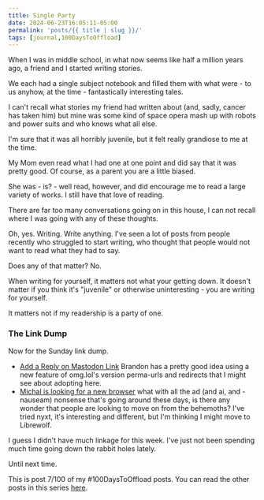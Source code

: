 ```yaml
---
title: Single Party
date: 2024-06-23T16:05:11-05:00
permalink: 'posts/{{ title | slug }}/'
tags: [journal,100DaysToOffload]
---
```

When I was in middle school, in what now seems like half a million years ago, a friend and I started writing stories.

We each had a single subject notebook and filled them with what were - to us anyhow, at the time - fantastically interesting tales.

I can't recall what stories my friend had written about (and, sadly, cancer has taken him) but mine was some kind of   space opera mash up with robots and power suits and who knows what all else.

I'm sure that it was all horribly juvenile, but it felt really grandiose to me at the time. 

My Mom even read what I had one at one point and did say that it was pretty good. Of course, as a parent you are a little biased.

She was - is? - well read, however, and did encourage me to read a large variety of works. I still have that love of reading.

There are far too many conversations going on in this house, I can not recall where I was going with any of these thoughts.

Oh, yes. Writing. Write anything. I've seen a lot of posts from people recently who struggled to start writing, who thought that people would not want to read what they had to say.

Does any of that matter? No. 

When writing for yourself, it matters not what your getting down. It doesn't matter if you think it's "juvenile" or otherwise uninteresting - you are writing for yourself.

It matters not if my readership is a party of one.

### The Link Dump

Now for the Sunday link dump.

- [Add a Reply on Mastodon Link](https://wand3r.net/adding-a-reply-on-mastodon-to-each-post/) Brandon has a pretty good idea using a new feature of omg.lol's version perma-urls and redirects that I might see about adopting here. 
- [Michal is looking for a new browser](https://michal.sapka.me/blog/2024/leaving-firefix-behind/) what with all the ad (and ai, and -nauseam) nonsense that's going around these days, is there any wonder that people are looking to move on from the behemoths? I've tried nyxt, it's interesting and different, but I'm thinking I might move to Librewolf.

I guess I didn't have much linkage for this week. I've just not been spending much time going down the rabbit holes lately.

Until next time.

This is post 7/100 of my #100DaysToOffload posts. You can read the other posts in this series [here](/tags/100daystooffload).